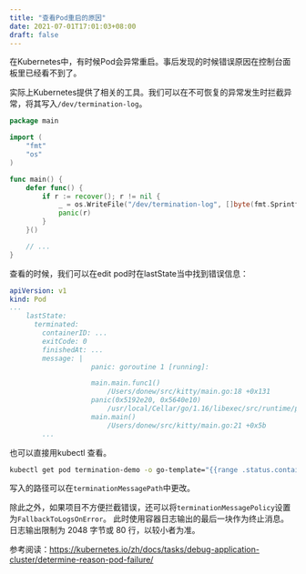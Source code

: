 ```yaml
---
title: "查看Pod重启的原因"
date: 2021-07-01T17:01:03+08:00
draft: false
---
```


在Kubernetes中，有时候Pod会异常重启。事后发现的时候错误原因在控制台面板里已经看不到了。

实际上Kubernetes提供了相关的工具。我们可以在不可恢复的异常发生时拦截异常，将其写入<code>/dev/termination-log</code>。

```go
package main

import (
    "fmt"
    "os"
)

func main() {
    defer func() {
        if r := recover(); r != nil {
            _ = os.WriteFile("/dev/termination-log", []byte(fmt.Sprintf("panic: %s", r)), os.ModePerm)
            panic(r)
        }
    }()

    // ...
}
```

查看的时候，我们可以在edit pod时在lastState当中找到错误信息：

```yaml
apiVersion: v1
kind: Pod
...
    lastState:
      terminated:
        containerID: ...
        exitCode: 0
        finishedAt: ...
        message: |
                    panic: goroutine 1 [running]:

                    main.main.func1()
                        /Users/donew/src/kitty/main.go:18 +0x131
                    panic(0x5192e20, 0x5640e10)
                        /usr/local/Cellar/go/1.16/libexec/src/runtime/panic.go:965 +0x1b9
                    main.main()
                        /Users/donew/src/kitty/main.go:21 +0x5b
        ...
```

也可以直接用kubectl 查看。

```bash
kubectl get pod termination-demo -o go-template="{{range .status.containerStatuses}}{{.lastState.terminated.message}}{{end}}"
```

写入的路径可以在`terminationMessagePath`中更改。

除此之外，如果项目不方便拦截错误，还可以将`terminationMessagePolicy`设置为`FallbackToLogsOnError`。 此时使用容器日志输出的最后一块作为终止消息。 日志输出限制为 2048 字节或 80 行，以较小者为准。

参考阅读：https://kubernetes.io/zh/docs/tasks/debug-application-cluster/determine-reason-pod-failure/





